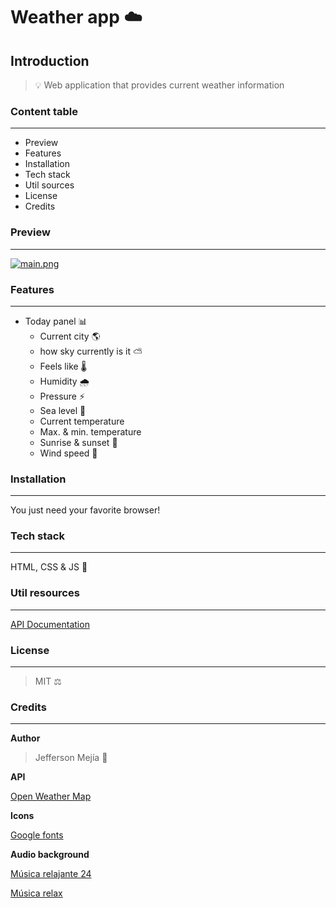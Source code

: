 # Weather app ☁️

## **Introduction**

> 💡 Web application that provides current weather information

### **Content table**

---

- Preview
- Features
- Installation
- Tech stack
- Util sources
- License
- Credits

### **Preview**

---

[![main.png](https://i.postimg.cc/tCGKM1HS/main.png)](https://postimg.cc/mhVpcgkC)

### **Features**

---

- Today panel 📊
  - Current city 🌎
  - how sky currently is it ⛅
  - Feels like 🌡️
  - Humidity 🌧️
  - Pressure ⚡
  - Sea level 🌊
  - Current temperature
  - Max. & min. temperature
  - Sunrise & sunset 🌅
  - Wind speed 💨

### **Installation**

---

You just need your favorite browser!

### **Tech stack**

---

HTML, CSS & JS 🍦

### **Util resources**

---

[API Documentation](https://openweathermap.org/api/one-call-3)

### **License**

---

> MIT ⚖️

### **Credits**

---

**Author**

> Jefferson Mejía 🍉

**API**

[Open Weather Map](https://openweathermap.org/)

**Icons**

[Google fonts](https://fonts.google.com/about)

**Audio background**

[Música relajante 24](https://www.youtube.com/@musicarelajante24)

[Música relax](https://www.youtube.com/@musicarelax8342)
